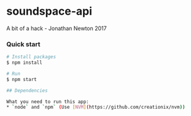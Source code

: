 # soundspace-api
A bit of a hack - Jonathan Newton 2017

### Quick start

```bash
# Install packages
$ npm install

# Run
$ npm start

## Dependencies

What you need to run this app:
* `node` and `npm` (Use [NVM](https://github.com/creationix/nvm))
